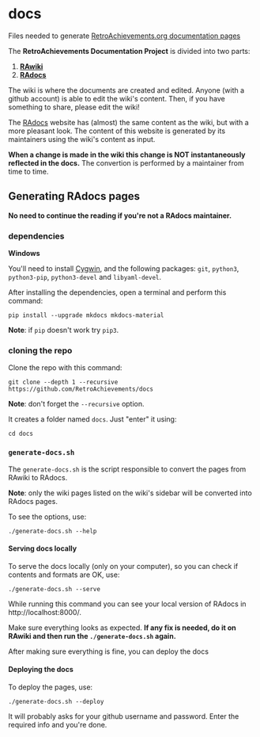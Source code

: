 # docs

Files needed to generate [RetroAchievements.org documentation pages](https://retroachievements.github.io/docs/)

The **RetroAchievements Documentation Project** is divided into two parts:

1. **[RAwiki](https://github.com/RetroAchievements/docs/wiki/)**
2. **[RAdocs](https://retroachievements.github.io/docs/)**

The wiki is where the documents are created and edited. Anyone (with a github account) is able to edit the wiki's content. Then, if you have something to share, please edit the wiki!

The [RAdocs](https://retroachievements.github.io/docs/) website has (almost) the same content as the wiki, but with a more pleasant look. The content of this website is generated by its maintainers using the wiki's content as input.

**When a change is made in the wiki this change is NOT instantaneously reflected in the docs.** The convertion is performed by a maintainer from time to time.


## Generating RAdocs pages

**No need to continue the reading if you're not a RAdocs maintainer.**


### dependencies

**Windows**

You'll need to install [Cygwin](https://cygwin.com/), and the following packages: `git`, `python3`, `python3-pip`, `python3-devel` and `libyaml-devel`.

After installing the dependencies, open a terminal and perform this command:

```
pip install --upgrade mkdocs mkdocs-material
```

**Note**: if `pip` doesn't work try `pip3`.



### cloning the repo

Clone the repo with this command:

```
git clone --depth 1 --recursive https://github.com/RetroAchievements/docs
```

**Note**: don't forget the `--recursive` option.

It creates a folder named `docs`. Just "enter" it using:

```
cd docs
```


### `generate-docs.sh`

The `generate-docs.sh` is the script responsible to convert the pages from RAwiki to RAdocs.

**Note**: only the wiki pages listed on the wiki's sidebar will be converted into RAdocs pages.

To see the options, use:
```
./generate-docs.sh --help
```


#### Serving docs locally

To serve the docs locally (only on your computer), so you can check if contents and formats are OK, use:
```
./generate-docs.sh --serve
```

While running this command you can see your local version of RAdocs in http://localhost:8000/.

Make sure everything looks as expected. **If any fix is needed, do it on RAwiki and then run the `./generate-docs.sh` again.**

After making sure everything is fine, you can deploy the docs


#### Deploying the docs

To deploy the pages, use:
```
./generate-docs.sh --deploy
```

It will probably asks for your github username and password. Enter the required info and you're done.
